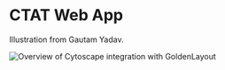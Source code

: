 # CTAT Web App

Illustration from Gautam Yadav.

![Overview of Cytoscape integration with GoldenLayout](Overview.gif "Overview of Cytoscape integration with GoldenLayout")
